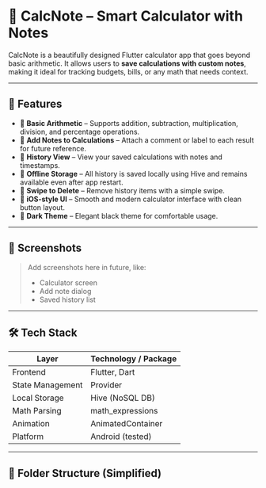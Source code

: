 # 📱 CalcNote – Smart Calculator with Notes

CalcNote is a beautifully designed Flutter calculator app that goes beyond basic arithmetic. It allows users to **save calculations with custom notes**, making it ideal for tracking budgets, bills, or any math that needs context.

---

## 🚀 Features

- 🧮 **Basic Arithmetic** – Supports addition, subtraction, multiplication, division, and percentage operations.
- 📝 **Add Notes to Calculations** – Attach a comment or label to each result for future reference.
- 📜 **History View** – View your saved calculations with notes and timestamps.
- 💾 **Offline Storage** – All history is saved locally using Hive and remains available even after app restart.
- 🧼 **Swipe to Delete** – Remove history items with a simple swipe.
- 🎨 **iOS-style UI** – Smooth and modern calculator interface with clean button layout.
- 🌙 **Dark Theme** – Elegant black theme for comfortable usage.

---

## 📸 Screenshots

> Add screenshots here in future, like:
> - Calculator screen
> - Add note dialog
> - Saved history list

---

## 🛠️ Tech Stack

| Layer             | Technology / Package        |
|------------------|-----------------------------|
| Frontend         | Flutter, Dart               |
| State Management | Provider                    |
| Local Storage    | Hive (NoSQL DB)             |
| Math Parsing     | math_expressions            |
| Animation        | AnimatedContainer           |
| Platform         | Android (tested)            |

---

## 📂 Folder Structure (Simplified)

